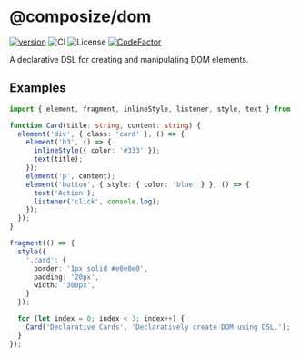 # @composize/dom

[![version](https://img.shields.io/npm/v/@composize/dom/latest.svg)](https://www.npmjs.com/package/@composize/dom)
![CI](https://github.com/composize/composize/actions/workflows/ci.yml/badge.svg)
![License](https://img.shields.io/badge/License-MIT-blue.svg)
[![CodeFactor](https://www.codefactor.io/repository/github/composize/composize/badge)](https://www.codefactor.io/repository/github/composize/composize)

A declarative DSL for creating and manipulating DOM elements.

## Examples

```ts
import { element, fragment, inlineStyle, listener, style, text } from '@composize/dom';

function Card(title: string, content: string) {
  element('div', { class: 'card' }, () => {
    element('h3', () => {
      inlineStyle({ color: '#333' });
      text(title);
    });
    element('p', content);
    element('button', { style: { color: 'blue' } }, () => {
      text('Action');
      listener('click', console.log);
    });
  });
}

fragment(() => {
  style({
    '.card': {
      border: '1px solid #e0e0e0',
      padding: '20px',
      width: '300px',
    }
  });

  for (let index = 0; index < 3; index++) {
    Card('Declarative Cards', 'Declaratively create DOM using DSL.');
  }
});
```
